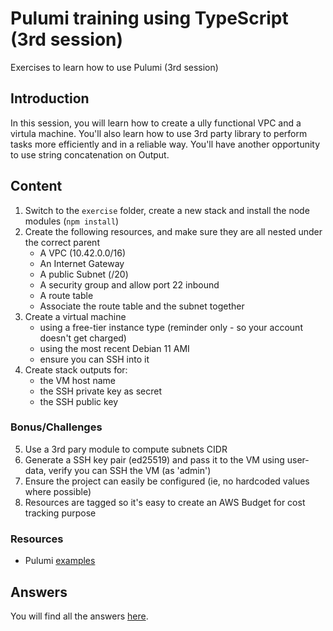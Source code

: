 # Pulumi training using TypeScript (3rd session)
Exercises to learn how to use Pulumi (3rd session)

## Introduction ##

In this session, you will learn how to create a ully functional VPC and a virtula machine. You'll also learn how to use 3rd party library to perform tasks more efficiently and in a reliable way. You'll have another opportunity to use string concatenation on Output<T>.

## Content ##

1. Switch to the `exercise` folder, create a new stack and install the node modules (`npm install`)
2. Create the following resources, and make sure they are all nested under the correct parent
   * A VPC (10.42.0.0/16)
   * An Internet Gateway
   * A public Subnet (/20)
   * A security group and allow port 22 inbound
   * A route table
   * Associate the route table and the subnet together
3. Create a virtual machine
   * using a free-tier instance type (reminder only - so your account doesn't get charged)
   * using the most recent Debian 11 AMI
   * ensure you can SSH into it
4. Create stack outputs for:
   * the VM host name
   * the SSH private key as secret
   * the SSH public key

### Bonus/Challenges ###

5. Use a 3rd pary module to compute subnets CIDR
6. Generate a SSH key pair (ed25519) and pass it to the VM using user-data, verify you can SSH the VM (as 'admin')
7. Ensure the project can easily be configured (ie, no hardcoded values where possible)
8. Resources are tagged so it's easy to create an AWS Budget for cost tracking purpose

### Resources ###

* Pulumi [examples](https://github.com/pulumi/examples)

## Answers ##
You will find all the answers [here](answer/).